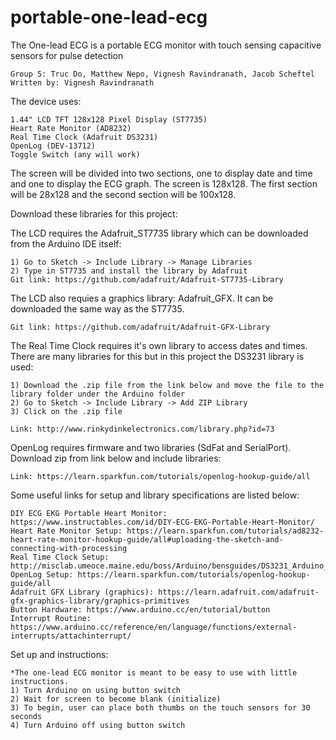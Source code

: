 # portable-one-lead-ecg
  The One-lead ECG is a portable ECG monitor with touch sensing capacitive sensors for pulse detection

    Group 5: Truc Do, Matthew Nepo, Vignesh Ravindranath, Jacob Scheftel
    Written by: Vignesh Ravindranath
  
  The device uses:
  
    1.44" LCD TFT 128x128 Pixel Display (ST7735)
    Heart Rate Monitor (AD8232)
    Real Time Clock (Adafruit DS3231)
    OpenLog (DEV-13712)
    Toggle Switch (any will work)
  
  The screen will be divided into two sections, one to display date and time and one to display the ECG graph.
  The screen is 128x128. The first section will be 28x128 and the second section will be 100x128.
    
  Download these libraries for this project:
  
  The LCD requires the Adafruit_ST7735 library which can be downloaded from the Arduino IDE itself:
    
    1) Go to Sketch -> Include Library -> Manage Libraries
    2) Type in ST7735 and install the library by Adafruit
    Git link: https://github.com/adafruit/Adafruit-ST7735-Library
    
  The LCD also requies a graphics library: Adafruit_GFX. It can be downloaded the same way as the ST7735.
    
    Git link: https://github.com/adafruit/Adafruit-GFX-Library
      
  The Real Time Clock requires it's own library to access dates and times. There are many libraries for this
  but in this project the DS3231 library is used:
  
    1) Download the .zip file from the link below and move the file to the library folder under the Arduino folder
    2) Go to Sketch -> Include Library -> Add ZIP Library
    3) Click on the .zip file
      
    Link: http://www.rinkydinkelectronics.com/library.php?id=73
  
  OpenLog requires firmware and two libraries (SdFat and SerialPort). Download zip from link below and include libraries:
    
    Link: https://learn.sparkfun.com/tutorials/openlog-hookup-guide/all
  
  Some useful links for setup and library specifications are listed below:
  
    DIY ECG EKG Portable Heart Monitor: https://www.instructables.com/id/DIY-ECG-EKG-Portable-Heart-Monitor/
    Heart Rate Monitor Setup: https://learn.sparkfun.com/tutorials/ad8232-heart-rate-monitor-hookup-guide/all#uploading-the-sketch-and-connecting-with-processing
    Real Time Clock Setup: http://misclab.umeoce.maine.edu/boss/Arduino/bensguides/DS3231_Arduino_Clock_Instructions.pdf
    OpenLog Setup: https://learn.sparkfun.com/tutorials/openlog-hookup-guide/all
    Adafruit GFX Library (graphics): https://learn.adafruit.com/adafruit-gfx-graphics-library/graphics-primitives
    Button Hardware: https://www.arduino.cc/en/tutorial/button
    Interrupt Routine: https://www.arduino.cc/reference/en/language/functions/external-interrupts/attachinterrupt/
   
  Set up and instructions:

    *The one-lead ECG monitor is meant to be easy to use with little instructions.
    1) Turn Arduino on using button switch
    2) Wait for screen to become blank (initialize)
    3) To begin, user can place both thumbs on the touch sensors for 30 seconds
    4) Turn Arduino off using button switch 
